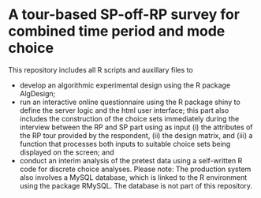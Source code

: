 # A tour-based SP-off-RP survey for combined time period and mode choice
This repository includes all R scripts and auxillary files to
- develop an algorithmic experimental design using the R package AlgDesign;
- run an interactive online questionnaire using the R package shiny to define the server logic and the html user interface; this part also includes the construction of the choice sets immediately during the interview between the RP and SP part using as input (i) the attributes of the RP tour provided by the respondent, (ii) the design matrix, and (iii) a function that processes both inputs to suitable choice sets being displayed on the screen; and
- conduct an interim analysis of the pretest data using a self-written R code for discrete choice analyses.
Please note: The production system also involves a MySQL database, which is linked to the R environment using the package RMySQL. The database is not part of this repository.

